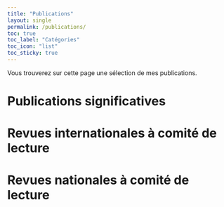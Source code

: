 ```yaml
---
title: "Publications"
layout: single
permalink: /publications/
toc: true
toc_label: "Catégories"
toc_icon: "list"
toc_sticky: true
---
```


Vous trouverez sur cette page une sélection de mes publications.

# Publications significatives

# Revues internationales à comité de lecture

# Revues nationales à comité de lecture
